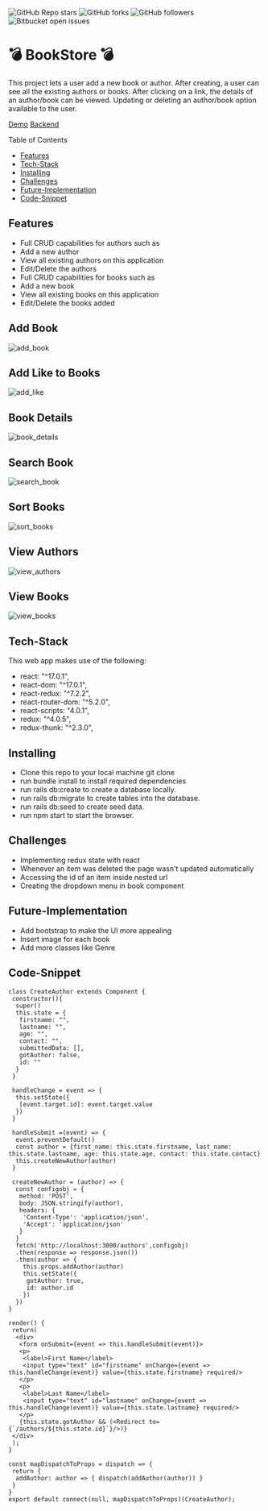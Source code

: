 ![GitHub Repo stars](https://img.shields.io/github/stars/nabilhayet/Restaurant) ![GitHub forks](https://img.shields.io/github/forks/nabilhayet/Restaurant) ![GitHub followers](https://img.shields.io/github/followers/nabilhayet) ![Bitbucket open issues](https://img.shields.io/bitbucket/issues/nabilhayet/Restaurant)                                          
                                        <h1>:bomb: BookStore :bomb: </h1>
                                                      
This project lets a user add a new book or author. After creating, a user can see all the existing authors or books. After clicking on a link, the details of an author/book can be viewed. Updating or deleting an author/book option available to the user.

<a href="https://www.youtube.com/watch?v=54azoDzOMTc&t=1s">Demo</a>
<a href="https://github.com/nabilhayet/bookstore-backend">Backend</a>

Table of Contents
- [Features](#features)
- [Tech-Stack](#tech-stack)
- [Installing](#installing)
- [Challenges](#challenges)
- [Future-Implementation](#future-implementation)
- [Code-Snippet](#code-snippet)
                               
## Features
<ul>
 <li>Full CRUD capabilities for authors such as</li>
 <li>Add a new author</li>
 <li>View all existing authors on this application</li>
 <li>Edit/Delete the authors</li>
 <li>Full CRUD capabilities for books such as</li>
 <li>Add a new book</li>
 <li>View all existing books on this application</li>
 <li>Edit/Delete the books added</li>
</ul>

## Add Book
![add_book](https://user-images.githubusercontent.com/33500404/109563397-b59f9f00-7aad-11eb-8f58-f4ced6935236.gif)

## Add Like to Books
![add_like](https://user-images.githubusercontent.com/33500404/109563422-bf290700-7aad-11eb-80a0-8ea67533311c.gif)

## Book Details
![book_details](https://user-images.githubusercontent.com/33500404/109563444-c7814200-7aad-11eb-860c-8fa1014a04a6.gif)

## Search Book
![search_book](https://user-images.githubusercontent.com/33500404/109563467-cf40e680-7aad-11eb-8556-2d7e84ef88ad.gif)

## Sort Books
![sort_books](https://user-images.githubusercontent.com/33500404/109563511-dec02f80-7aad-11eb-86e5-3f27fdc646b2.gif)

## View Authors
![view_authors](https://user-images.githubusercontent.com/33500404/109563556-ef70a580-7aad-11eb-882d-428043361340.gif)

## View Books 
![view_books](https://user-images.githubusercontent.com/33500404/109563586-f992a400-7aad-11eb-83fb-463fe7a46e02.gif)

## Tech-Stack
<p>This web app makes use of the following:</p>

* react: "^17.0.1",	
*	react-dom: "^17.0.1",
*	react-redux: "^7.2.2",
*	react-router-dom: "^5.2.0",
*	react-scripts: "4.0.1",
*	redux: "^4.0.5",
*	redux-thunk: "^2.3.0",


## Installing
<ul>
<li> Clone this repo to your local machine git clone <this-repo-url></li>
<li> run bundle install to install required dependencies</li>
<li> run rails db:create to create a database locally.</li>
<li> run rails db:migrate to create tables into the database.</li>
<li> run rails db:seed to create seed data.</li>
<li> run npm start to start the browser.</li>
</ul>
        
## Challenges
<ul>
<li> Implementing redux state with react</li>
<li> Whenever an item was deleted the page wasn't updated automatically</li>
<li> Accessing the id of an item inside nested url</li>
<li> Creating the dropdown menu in book component</li>
</ul>

## Future-Implementation
<ul>
<li> Add bootstrap to make the UI more appealing</li>
<li> Insert image for each book</li>
<li> Add more classes like Genre</li>
</ul> 

## Code-Snippet 

```
class CreateAuthor extends Component {
 constructor(){
  super()
  this.state = {
   firstname: "",
   lastname: "",
   age: "",
   contact: "",
   submittedData: [],
   gotAuthor: false,
   id: ""
  }
 }
 
 handleChange = event => {
  this.setState({
   [event.target.id]: event.target.value
  })
 }
 
 handleSubmit =(event) => {
  event.preventDefault()
  const author = {first_name: this.state.firstname, last_name: this.state.lastname, age: this.state.age, contact: this.state.contact}
  this.createNewAuthor(author)
 }
```

```
 createNewAuthor = (author) => {
  const configobj = {
   method: 'POST',
   body: JSON.stringify(author),
   headers: {
    'Content-Type': 'application/json',
    'Accept': 'application/json'
   }
  }
  fetch('http://localhost:3000/authors',configobj)
  .then(response => response.json())
  .then(author => { 
    this.props.addAuthor(author)
    this.setState({
     gotAuthor: true,
     id: author.id 
    })
  })
}
```

```
render() {
 return(
  <div>
   <form onSubmit={event => this.handleSubmit(event)}>
   <p>
    <label>First Name</label>
    <input type="text" id="firstname" onChange={event => this.handleChange(event)} value={this.state.firstname} required/>
   </p>
   <p>
    <label>Last Name</label>
    <input type="text" id="lastname" onChange={event => this.handleChange(event)} value={this.state.lastname} required/>
   </p>
   {this.state.gotAuthor && (<Redirect to={`/authors/${this.state.id}`}/>)}
 </div>
 );
}
```

```
const mapDispatchToProps = dispatch => {
 return {
  addAuthor: author => { dispatch(addAuthor(author)) }
 }
}
export default connect(null, mapDispatchToProps)(CreateAuthor);
```


